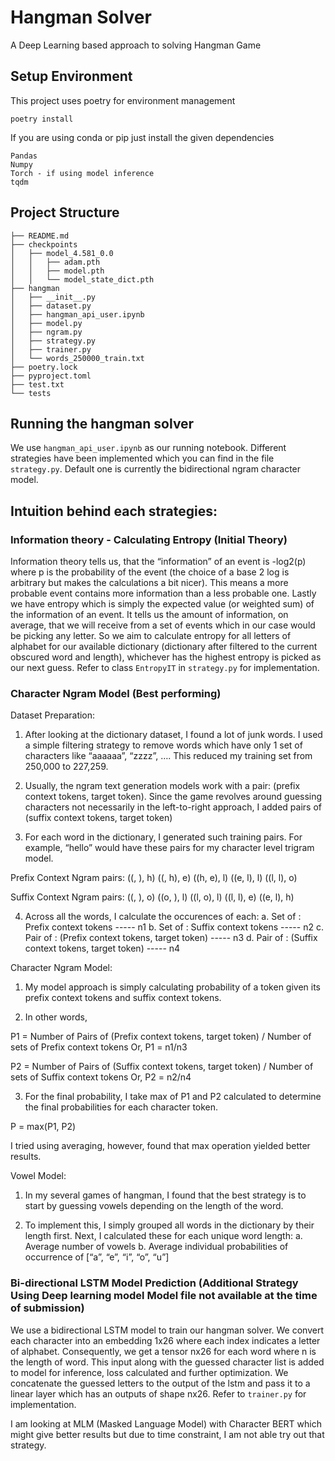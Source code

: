 # Hangman Solver
A Deep Learning based approach to solving Hangman Game 


## Setup Environment 
This project uses poetry for environment management
```
poetry install
```

If you are using conda or pip just install the given dependencies
```
Pandas
Numpy
Torch - if using model inference
tqdm
```
## Project Structure
```
├── README.md
├── checkpoints
│   ├── model_4.581_0.0
│   │   ├── adam.pth
│   │   ├── model.pth
│   │   └── model_state_dict.pth
├── hangman
│   ├── __init__.py
│   ├── dataset.py
│   ├── hangman_api_user.ipynb
│   ├── model.py
│   ├── ngram.py
│   ├── strategy.py
│   ├── trainer.py
│   └── words_250000_train.txt
├── poetry.lock
├── pyproject.toml
├── test.txt
└── tests
```
## Running the hangman solver

We use ```hangman_api_user.ipynb``` as our running notebook. Different strategies have been implemented which you can find in the file ```strategy.py```. Default one is currently the bidirectional ngram character model. 

## Intuition behind each strategies:


### Information theory - Calculating Entropy (Initial Theory) 
Information theory tells us, that the “information” of an event is -log2(p) where p is the probability of the event (the choice of a base 2 log is arbitrary but makes the calculations a bit nicer). This means a more probable event contains more information than a less probable one. Lastly we have entropy which is simply the expected value (or weighted sum) of the information of an event. It tells us the amount of information, on average, that we will receive from a set of events which in our case would be picking any letter. 
So we aim to calculate entropy for all letters of alphabet for our available dictionary (dictionary after filtered to the current obscured word and length), whichever has the highest entropy is picked as our next guess. 
Refer to class ```EntropyIT``` in ```strategy.py``` for implementation.

### Character Ngram Model (Best performing)
Dataset Preparation:

1.	After looking at the dictionary dataset, I found a lot of junk words. I used a simple filtering strategy to remove words which have only 1 set of characters like “aaaaaa”, “zzzz”, …. This reduced my training set from 250,000 to 227,259.

2.	Usually, the ngram text generation models work with a pair: (prefix context tokens, target token). Since the game revolves around guessing characters not necessarily in the left-to-right approach, I added pairs of (suffix context tokens, target token)

3.	For each word in the dictionary, I generated such training pairs. For example, “hello” would have these pairs for my character level trigram model.

Prefix Context Ngram pairs:
((<start>, <start>), h)
((<start>, h), e)
((h, e), l)
((e, l), l)
((l, l), o)

Suffix Context Ngram pairs:
((<end>, <end>), o)
((o, <end>), l)
((l, o), l)
((l, l), e)
((e, l), h)

4.	Across all the words, I calculate the occurences of each:
a.	Set of : Prefix context tokens ----- n1
b.	Set of : Suffix context tokens ----- n2
c.	Pair of : (Prefix context tokens, target token) ----- n3
d.	Pair of : (Suffix context tokens, target token) ----- n4


Character Ngram Model:

1.	My model approach is simply calculating probability of a token given its prefix context tokens and suffix context tokens.

2.	In other words,

P1 = Number of Pairs of (Prefix context tokens, target token) / Number of sets of Prefix context tokens
Or, P1 = n1/n3

P2 = Number of Pairs of (Suffix context tokens, target token) / Number of sets of Suffix context tokens
Or, P2 = n2/n4

3.	For the final probability, I take max of P1 and P2 calculated to determine the final probabilities for each character token.

P = max(P1, P2)

I tried using averaging, however, found that max operation yielded better results.

Vowel Model:

1.	In my several games of hangman, I found that the best strategy is to start by guessing vowels depending on the length of the word.

2.	To implement this, I simply grouped all words in the dictionary by their length first. Next, I calculated these for each unique word length:
a.	Average number of vowels
b.	Average individual probabilities of occurrence of [“a”, “e”, “i”, “o”, “u”]


### Bi-directional LSTM Model Prediction (Additional Strategy Using Deep learning model Model file not available at the time of submission) 
We use a bidirectional LSTM model to train our hangman solver. We convert each character into an embedding 1x26 where each index indicates a letter of alphabet. Consequently, we get a tensor nx26 for each word where n is the length of word. This input along with the guessed character list is added to model for inference, loss calculated and further optimization. We concatenate the guessed letters to the output of the lstm and pass it to a linear layer which has an outputs of shape nx26. 
Refer to ```trainer.py``` for implementation. 

I am looking at MLM (Masked Language Model) with Character BERT which might give better results but due to time constraint, I am not able try out that strategy.